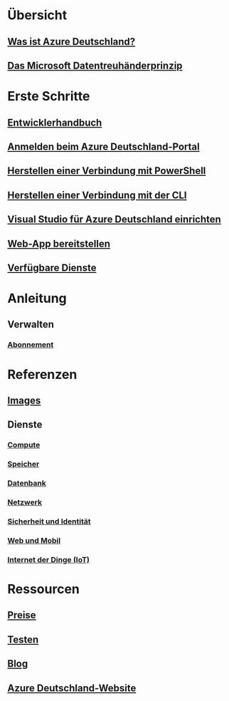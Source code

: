 
# Übersicht
## [Was ist Azure Deutschland?](germany-welcome.md)
## [Das Microsoft Datentreuhänderprinzip](germany-overview-data-trustee.md)

# Erste Schritte
## [Entwicklerhandbuch](germany-developer-guide.md)
## [Anmelden beim Azure Deutschland-Portal ](germany-get-started-connect-with-portal.md)
## [Herstellen einer Verbindung mit PowerShell](germany-get-started-connect-with-ps.md)
## [Herstellen einer Verbindung mit der CLI](germany-get-started-connect-with-cli.md)
## [Visual Studio für Azure Deutschland einrichten](germany-get-started-connect-with-vs.md)
## [Web-App bereitstellen](germany-howto-deploy-webandmobile.md)
## [Verfügbare Dienste](germany-services.md)

# Anleitung
## Verwalten
### [Abonnement](germany-manage-subscriptions.md)


# Referenzen
## [Images](germany-image-gallery.md)

## Dienste
### [Compute](germany-services-compute.md)
### [Speicher](germany-services-storage.md)
### [Datenbank](germany-services-database.md)
### [Netzwerk](germany-services-networking.md)
### [Sicherheit und Identität](germany-services-securityandidentity.md)
### [Web und Mobil](germany-services-webandmobile.md)
### [Internet der Dinge (IoT)](germany-services-iot.md)

# Ressourcen
## [Preise](https://azure.microsoft.com/pricing/)
## [Testen](https://azure.microsoft.com/free/germany)
## [Blog](https://blogs.msdn.microsoft.com/azuregermany/)
## [Azure Deutschland-Website](https://azure.microsoft.com/overview/clouds/germany/)

